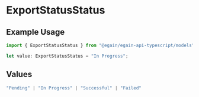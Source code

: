 # ExportStatusStatus

## Example Usage

```typescript
import { ExportStatusStatus } from "@egain/egain-api-typescript/models";

let value: ExportStatusStatus = "In Progress";
```

## Values

```typescript
"Pending" | "In Progress" | "Successful" | "Failed"
```